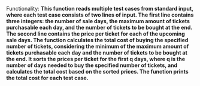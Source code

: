 Functionality: **This function reads multiple test cases from standard input, where each test case consists of two lines of input. The first line contains three integers: the number of sale days, the maximum amount of tickets purchasable each day, and the number of tickets to be bought at the end. The second line contains the price per ticket for each of the upcoming sale days. The function calculates the total cost of buying the specified number of tickets, considering the minimum of the maximum amount of tickets purchasable each day and the number of tickets to be bought at the end. It sorts the prices per ticket for the first q days, where q is the number of days needed to buy the specified number of tickets, and calculates the total cost based on the sorted prices. The function prints the total cost for each test case.**